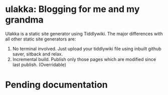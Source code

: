 # ulakka: Blogging for me and my grandma

Ulakka is a static site generator using Tiddlywiki. The major differences with all other static site generators are:

1. No terminal involved. Just upload your tiddlywiki file using inbuilt github saver, sitback and relax.
2. Incremental build. Publish only those pages which are modified since last publish. (Overridable)

# Pending documentation
